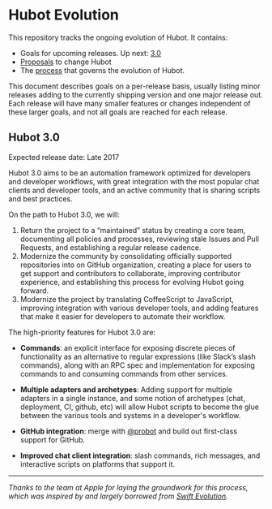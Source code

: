 # Hubot Evolution

[proposal-status]: https://apple.github.io/swift-evolution/

This repository tracks the ongoing evolution of Hubot. It contains:

* Goals for upcoming releases. Up next: [3.0](#hubot-3.0)
* [Proposals](https://github.com/hubotio/evolution/pulls) to change Hubot
* The [process](CONTRIBUTING.md) that governs the evolution of Hubot.

This document describes goals on a per-release basis, usually listing minor releases adding to the currently shipping version and one major release out. Each release will have many smaller features or changes independent of these larger goals, and not all goals are reached for each release.

## Hubot 3.0

Expected release date: Late 2017

Hubot 3.0 aims to be an automation framework optimized for developers and developer workflows, with great integration with the most popular chat clients and developer tools, and an active community that is sharing scripts and best practices.

On the path to Hubot 3.0, we will:

1. Return the project to a “maintained” status by creating a core team, documenting all policies and processes, reviewing stale Issues and Pull Requests, and establishing a regular release cadence.
2. Modernize the community by consolidating officially supported repositories into on GitHub organization, creating a place for users to get support and contributors to collaborate, improving contributor experience, and establishing this process for evolving Hubot going forward.
3. Modernize the project by translating CoffeeScript to JavaScript, improving integration with various developer tools, and adding features that make it easier for developers to automate their workflow.

The high-priority features for Hubot 3.0 are:

* **Commands**: an explicit interface for exposing discrete pieces of functionality as an alternative to regular expressions (like Slack’s slash commands), along with an RPC spec and implementation for exposing commands to and consuming commands from other services.

* **Multiple adapters and archetypes**: Adding support for multiple adapters in a single instance, and some notion of archetypes (chat, deployment, CI, github, etc) will allow Hubot scripts to become the glue between the various tools and systems in a developer's workflow.

* **GitHub integration**: merge with [@probot](https://github.com/probot) and build out first-class support for GitHub.

* **Improved chat client integration**: slash commands, rich messages, and interactive scripts on platforms that support it.

---

_Thanks to the team at Apple for laying the groundwork for this process, which was inspired by and largely borrowed from [Swift Evolution](https://github.com/apple/swift-evolution)._
